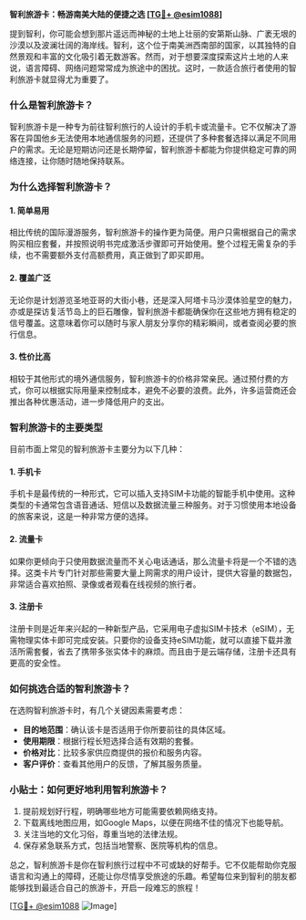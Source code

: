 **智利旅游卡：畅游南美大陆的便捷之选 [[TG💪+ @esim1088](https://t.me/s/esim1088)]**

提到智利，你可能会想到那片遥远而神秘的土地上壮丽的安第斯山脉、广袤无垠的沙漠以及波澜壮阔的海岸线。智利，这个位于南美洲西南部的国家，以其独特的自然景观和丰富的文化吸引着无数游客。然而，对于想要深度探索这片土地的人来说，语言障碍、网络问题常常成为旅途中的困扰。这时，一款适合旅行者使用的智利旅游卡就显得尤为重要了。

### **什么是智利旅游卡？**

智利旅游卡是一种专为前往智利旅行的人设计的手机卡或流量卡。它不仅解决了游客在异国他乡无法使用本地通信服务的问题，还提供了多种套餐选择以满足不同用户的需求。无论是短期访问还是长期停留，智利旅游卡都能为你提供稳定可靠的网络连接，让你随时随地保持联系。

### **为什么选择智利旅游卡？**

#### **1. 简单易用**
相比传统的国际漫游服务，智利旅游卡的操作更为简便。用户只需根据自己的需求购买相应套餐，并按照说明书完成激活步骤即可开始使用。整个过程无需复杂的手续，也不需要额外支付高额费用，真正做到了即买即用。

#### **2. 覆盖广泛**
无论你是计划游览圣地亚哥的大街小巷，还是深入阿塔卡马沙漠体验星空的魅力，亦或是探访复活节岛上的巨石雕像，智利旅游卡都能确保你在这些地方拥有稳定的信号覆盖。这意味着你可以随时与家人朋友分享你的精彩瞬间，或者查阅必要的旅行信息。

#### **3. 性价比高**
相较于其他形式的境外通信服务，智利旅游卡的价格非常亲民。通过预付费的方式，你可以根据实际用量来控制成本，避免不必要的浪费。此外，许多运营商还会推出各种优惠活动，进一步降低用户的支出。

### **智利旅游卡的主要类型**

目前市面上常见的智利旅游卡主要分为以下几种：

#### **1. 手机卡**
手机卡是最传统的一种形式，它可以插入支持SIM卡功能的智能手机中使用。这种类型的卡通常包含语音通话、短信以及数据流量三种服务。对于习惯使用本地设备的旅客来说，这是一种非常方便的选择。

#### **2. 流量卡**
如果你更倾向于只使用数据流量而不关心电话通话，那么流量卡将是一个不错的选择。这类卡片专门针对那些需要大量上网需求的用户设计，提供大容量的数据包，非常适合喜欢拍照、录像或者观看在线视频的旅行者。

#### **3. 注册卡**
注册卡则是近年来兴起的一种新型产品，它采用电子虚拟SIM卡技术（eSIM），无需物理实体卡即可完成安装。只要你的设备支持eSIM功能，就可以直接下载并激活所需套餐，省去了携带多张实体卡的麻烦。而且由于是云端存储，注册卡还具有更高的安全性。

### **如何挑选合适的智利旅游卡？**

在选购智利旅游卡时，有几个关键因素需要考虑：

- **目的地范围**：确认该卡是否适用于你所要前往的具体区域。
- **使用期限**：根据行程长短选择合适有效期的套餐。
- **价格对比**：比较多家供应商提供的报价和服务内容。
- **客户评价**：查看其他用户的反馈，了解其服务质量。

### **小贴士：如何更好地利用智利旅游卡？**

1. 提前规划好行程，明确哪些地方可能需要依赖网络支持。
2. 下载离线地图应用，如Google Maps，以便在网络不佳的情况下也能导航。
3. 关注当地的文化习俗，尊重当地的法律法规。
4. 保存紧急联系方式，包括当地警察、医院等机构的信息。

总之，智利旅游卡是你在智利旅行过程中不可或缺的好帮手。它不仅能帮助你克服语言和沟通上的障碍，还能让你尽情享受旅途的乐趣。希望每位来到智利的朋友都能够找到最适合自己的旅游卡，开启一段难忘的旅程！

[[TG💪+ @esim1088](https://t.me/s/esim1088) ![Image](https://i.postimg.cc/4NQfJmqS/Snipaste-2025-05-13-00-14-12.png)]